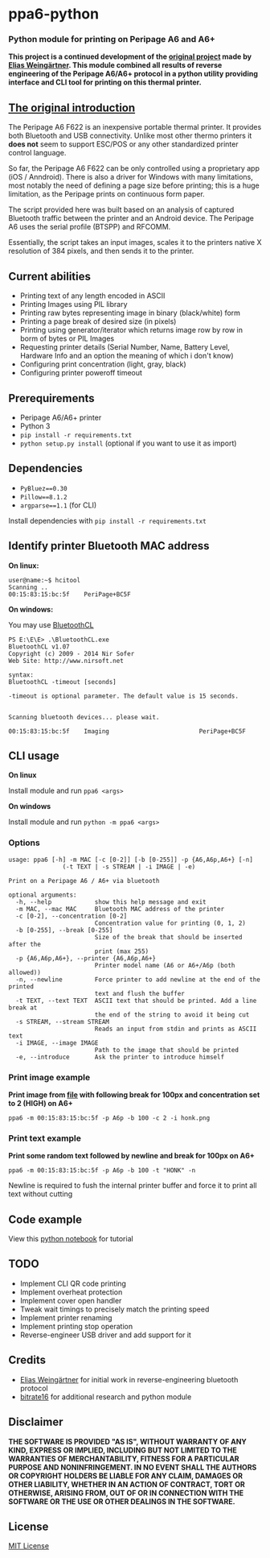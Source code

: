 # ppa6-python
### Python module for printing on Peripage A6 and A6+

**This project is a continued development of the [original project](https://github.com/eliasweingaertner/peripage-A6-bluetooth) made by [Elias Weingärtner](https://github.com/eliasweingaertner). This module combined all results of reverse engineering of the Peripage A6/A6+ protocol in a python utility providing interface and CLI tool for printing on this thermal printer.**

## [The original introduction](https://github.com/eliasweingaertner/peripage-A6-bluetooth#introduction)

The Peripage A6 F622 is an inexpensive portable thermal printer. It provides both Bluetooth and USB connectivity. Unlike most other thermo printers it **does not** seem to support ESC/POS or any other standardized printer control language. 

So far, the Peripage A6 F622 can be only controlled using a proprietary app (iOS / Anndroid). There is also a driver for Windows with many limitations, most notably the need of defining a page size before printing; this is a huge limitation, as the Peripage prints on continuous form paper.

The script provided here was built based on an analysis of captured Bluetooth traffic between the printer and an Android device. The Peripage A6 uses the serial profile (BTSPP) and RFCOMM. 

Essentially, the script takes an input images, scales it to the printers native X resolution of 384 pixels, and then sends it to the printer.

## Current abilities

* Printing text of any length encoded in ASCII
* Printing Images using PIL library
* Printing raw bytes representing image in binary (black/white) form
* Printing a page break of desired size (in pixels)
* Printing using generator/iterator which returns image row by row in borm of bytes or PIL Images
* Requesting printer details (Serial Number, Name, Battery Level, Hardware Info and an option the meaning of which i don't know)
* Configuring print concentration (light, gray, black)
* Configuring printer poweroff timeout

## Prerequirements
* Peripage A6/A6+ printer
* Python 3
* `pip install -r requirements.txt`
* `python setup.py install` (optional if you want to use it as import)

## Dependencies
* `PyBluez==0.30`
* `Pillow==8.1.2`
* `argparse==1.1` (for CLI)

Install dependencies with
`pip install -r requirements.txt`

## Identify printer Bluetooth MAC address

**On linux:**

```
user@name:~$ hcitool
Scanning ..
00:15:83:15:bc:5f    PeriPage+BC5F
```

**On windows:**

You may use [BluetoothCL](https://www.nirsoft.net/utils/bluetoothcl.html)

```
PS E:\E\E> .\BluetoothCL.exe
BluetoothCL v1.07
Copyright (c) 2009 - 2014 Nir Sofer
Web Site: http://www.nirsoft.net

syntax:
BluetoothCL -timeout [seconds]

-timeout is optional parameter. The default value is 15 seconds.


Scanning bluetooth devices... please wait.

00:15:83:15:bc:5f    Imaging                         PeriPage+BC5F
```

## CLI usage

**On linux**

Install module and run
`ppa6 <args>`

**On windows**

Install module and run
`python -m ppa6 <args>`

### Options

```
usage: ppa6 [-h] -m MAC [-c [0-2]] [-b [0-255]] -p {A6,A6p,A6+} [-n]
               (-t TEXT | -s STREAM | -i IMAGE | -e)

Print on a Peripage A6 / A6+ via bluetooth

optional arguments:
  -h, --help            show this help message and exit
  -m MAC, --mac MAC     Bluetooth MAC address of the printer
  -c [0-2], --concentration [0-2]
                        Concentration value for printing (0, 1, 2)
  -b [0-255], --break [0-255]
                        Size of the break that should be inserted after the
                        print (max 255)
  -p {A6,A6p,A6+}, --printer {A6,A6p,A6+}
                        Printer model name (A6 or A6+/A6p (both allowed))
  -n, --newline         Force printer to add newline at the end of the printed
                        text and flush the buffer
  -t TEXT, --text TEXT  ASCII text that should be printed. Add a line break at
                        the end of the string to avoid it being cut
  -s STREAM, --stream STREAM
                        Reads an input from stdin and prints as ASCII text
  -i IMAGE, --image IMAGE
                        Path to the image that should be printed
  -e, --introduce       Ask the printer to introduce himself
```

### Print image example

**Print image from [file](honk.png) with following break for 100px and concentration set to 2 (HIGH) on A6+**
```
ppa6 -m 00:15:83:15:bc:5f -p A6p -b 100 -c 2 -i honk.png
```

### Print text example

**Print some random text followed by newline and break for 100px on A6+**
```
ppa6 -m 00:15:83:15:bc:5f -p A6p -b 100 -t "HONK" -n
```
Newline is required to fush the internal printer buffer and force it to print all text without cutting

## Code example

View this [python notebook](notebooks/ppa6-tutorial.ipynb) for tutorial

## TODO

* Implement CLI QR code printing
* Implement overheat protection
* Implement cover open handler
* Tweak wait timings to precisely match the printing speed
* Implement printer renaming
* Implement printing stop operation
* Reverse-engineer USB driver and add support for it

## Credits

* [Elias Weingärtner](https://github.com/eliasweingaertner) for initial work in reverse-engineering bluetooth protocol
* [bitrate16](https://github.com/bitrate16) for additional research and python module

## Disclaimer

**THE SOFTWARE IS PROVIDED "AS IS", WITHOUT WARRANTY OF ANY KIND, EXPRESS OR
IMPLIED, INCLUDING BUT NOT LIMITED TO THE WARRANTIES OF MERCHANTABILITY,
FITNESS FOR A PARTICULAR PURPOSE AND NONINFRINGEMENT. IN NO EVENT SHALL THE
AUTHORS OR COPYRIGHT HOLDERS BE LIABLE FOR ANY CLAIM, DAMAGES OR OTHER
LIABILITY, WHETHER IN AN ACTION OF CONTRACT, TORT OR OTHERWISE, ARISING FROM,
OUT OF OR IN CONNECTION WITH THE SOFTWARE OR THE USE OR OTHER DEALINGS IN THE
SOFTWARE.**

## License

[MIT License](LICENSE)
